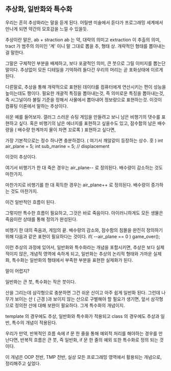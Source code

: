 ## 추상화, 일반화와 특수화

우리는 흔히 추상화라는 말을 듣게 된다.
어릴땐 미술에서 듣다가 프로그래밍 세계에서 만나게 되면 약간의 모호감을 느낄 수 있을듯.

추상이란 말은, ab + straction
ab 는 약, 대략의 의미고
extraction 이 추출의 의미, tract 가 범주의 의미인 '계' 이니
말 그대로 뽑을 추, 형태 상.
개략적인 형태를 뽑아내는걸 말한다.

그말은 구체적인 부분을 배제하고, 보다 포괄적인 의미, 큰 붓으로 그릴 이미지를 뽑는단 말이다.
추상없이 모든 디테일을 기억하려 들다간 우리의 머리는 곧 포화상태에 이르게 된다.

다른말로, 추상을 통해 개략적으로 표현된 데이타를 컴퓨터에게 연산시키는 편이 성능을 높이는데도 짱이다.
필요한 개괄적 특징을 뽑아내는것,
즉 의미로운 특징을 뽑아내는것,
즉 시그널이라 불릴 기준을 정해서 사물에서 뽑아내어 정보량으로 표현하는것.
이것이 컴퓨팅 이론에서 말하는 추상이다.

쉬운 예를 들어보자.
갤러그 스러운 슈팅 게임을 만들려고 보니 남은 비행기의 댓수를 표현하고 싶다.
혹은 비행기의 남은 에너지를 표현하고 싶을수도 있고,
잠수함의 남은 배수량을 ( 배수량 한계까지 물이 차면 꼬로록 ) 표현하고 싶다면,

가장 기본적으로는 정수 하나면 충분하겠다. ( 여기서 깨알같이 등장하는 상수. 훗 )
int air_plane  = 5;
int sub_marine = 5; // displacement

이것이 추상이다.

여기서 비행기가 한 대 죽은 경우는 air_plane-- 로 정의된다.
배수량이 감소하는 것도 마찬가지.

마찬가지로 비행기를 한 대 획득한 경우는 air_plane++ 로 정의된다.
배수량이 증가하는 것도 마찬가지.

이건 일반적인 흐름이 된다.

그렇지만 특수한 흐름이 필요하고, 그것은 바로 죽음이다.
아이러니하게도 모든 생물은 죽음이란 상태를 통해 정의가 완성된다.

비행기 한 대의 죽음과, 게임의 끝.
배수량의 감소와, 잠수함의 침몰을 완전히 정의하기 위해 다음과 같은 표현이 필요하다는 것이다.
if( --air_plane == 0 ) game_over();

이런 추상의 과정에 있어서, 일반화와 특수화라는 개념을 포함시키면,
추상은 보다 실제적이지 않은, 개념적 영역에 속하게 되고,
일반화는 추상의 논리적 형태와 가까운 실제화,
특수화는 일반화의 형태에서 부족한 부분을 표현한 실제화가 된다.

말이 어렵지?

일반화는 큰 붓, 특수화는 작은 붓이다.

산을 그리는데 삼각형으로 충분하면 그건 쉬운 산이고 아주 쉽게 일반화 된다.
그런데 나무가 보이는 산 ( 근경 )과 보이지 않는 산으로 구별해야 할 필요가 생기면,
앞서 삼각형으로 정의한 산에 대해 보완이 필요하다. 그게 특수화의 개념이지.

template 의 경우에도 추상, 일반화와 특수화가 적용되고
class 의 경우에도 추상과 일반, 특수의 개념이 적용된다.

우리가 만약, 반복적인 흐름 속에 if 문 한 줄을 통해 예외적 처리를 해야하는 경우를 만난다면,
반복적 흐름은 큰 붓, 즉 일반화, if 문 한 줄의 예외 또한 특수화로 정의 되는 것이다.

이 개념은 OOP 전반, TMP 전반, 실상 모든 프로그래밍 영역에서 활용되는 개념으로,
정리해주고 싶었다.
